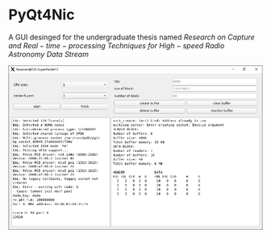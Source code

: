 # PyQt4Nic


 A GUI desinged for the undergraduate thesis named $Research$ $on$ $Capture$ $and$ $Real-time-processing$ $Techniques$ $for$ $High-speed$ $Radio$ $Astronomy$ $Data$ $Stream$

 ![Loading Failed](pic.png "例图")
